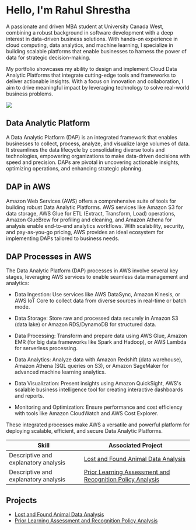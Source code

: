 # Hello, I'm Rahul Shrestha
A passionate and driven MBA student at University Canada West, combining a robust background in software development with a deep interest in data-driven business solutions. With hands-on experience in cloud computing, data analytics, and machine learning, I specialize in building scalable platforms that enable businesses to harness the power of data for strategic decision-making.

My portfolio showcases my ability to design and implement Cloud Data Analytic Platforms that integrate cutting-edge tools and frameworks to deliver actionable insights. With a focus on innovation and collaboration, I aim to drive meaningful impact by leveraging technology to solve real-world business problems.

<a href="https://www.linkedin.com/in/rahul-shrestha-26182b105/"><img src="https://img.shields.io/badge/-LinkedIn-0072b1?&style=for-the-badge&logo=linkedin&logoColor=white" /></a>

## Data Analytic Platform
A Data Analytic Platform (DAP) is an integrated framework that enables businesses to collect, process, analyze, and visualize large volumes of data. It streamlines the data lifecycle by consolidating diverse tools and technologies, empowering organizations to make data-driven decisions with speed and precision. DAPs are pivotal in uncovering actionable insights, optimizing operations, and enhancing strategic planning.

## DAP in AWS
Amazon Web Services (AWS) offers a comprehensive suite of tools for building robust Data Analytic Platforms. AWS services like Amazon S3 for data storage, AWS Glue for ETL (Extract, Transform, Load) operations, Amazon GlueBrew for profiling and cleaning, and Amazon Athena for analysis enable end-to-end analytics workflows. With scalability, security, and pay-as-you-go pricing, AWS provides an ideal ecosystem for implementing DAPs tailored to business needs.

## DAP Processes in AWS
The Data Analytic Platform (DAP) processes in AWS involve several key stages, leveraging AWS services to enable seamless data management and analytics:

- Data Ingestion: Use services like AWS DataSync, Amazon Kinesis, or AWS IoT Core to collect data from diverse sources in real-time or batch mode.

- Data Storage: Store raw and processed data securely in Amazon S3 (data lake) or Amazon RDS/DynamoDB for structured data.

- Data Processing: Transform and prepare data using AWS Glue, Amazon EMR (for big data frameworks like Spark and Hadoop), or AWS Lambda for serverless processing.

- Data Analytics: Analyze data with Amazon Redshift (data warehouse), Amazon Athena (SQL queries on S3), or Amazon SageMaker for advanced machine learning analytics.

- Data Visualization: Present insights using Amazon QuickSight, AWS's scalable business intelligence tool for creating interactive dashboards and reports.

- Monitoring and Optimization: Ensure performance and cost efficiency with tools like Amazon CloudWatch and AWS Cost Explorer.

These integrated processes make AWS a versatile and powerful platform for deploying scalable, efficient, and secure Data Analytic Platforms.

| Skill                                         | Associated Project         |
|-----------------------------------------------|----------------------------|
| Descriptive and explanatory analysis         | <a href="https://github.com/rahul0van/projects/tree/main">Lost and Found Animal Data Analysis</a>|
| Descriptive and explanatory analysis           | <a href="https://github.com/rahul0van/Prior-Learning-Assessment-and-Recognition-Policy-Analysis">Prior Learning Assessment and Recognition Policy Analysis</a>|


## Projects
- <a href="https://github.com/rahul0van/projects/tree/main">Lost and Found Animal Data Analysis</a>
- <a href="https://github.com/rahul0van/Prior-Learning-Assessment-and-Recognition-Policy-Analysis">Prior Learning Assessment and Recognition Policy Analysis</a>


















 




